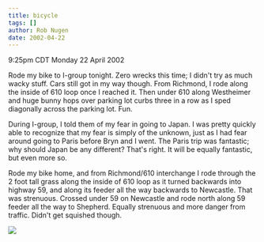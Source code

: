 ```yaml
---
title: bicycle
tags: []
author: Rob Nugen
date: 2002-04-22
---
```


<title></title>
<p class=date>9:25pm CDT Monday 22 April 2002</p>

<p>Rode my bike to I-group tonight.  Zero wrecks this time; I didn't
try as much wacky stuff.  Cars still got in my way though.  From
Richmond, I rode along the inside of 610 loop once I reached it.  Then
under 610 along Westheimer and huge bunny hops over parking lot curbs
three in a row as I sped diagonally across the parking lot.  Fun.</p>

<p>During I-group, I told them of my fear in going to Japan.  I was
pretty quickly able to recognize that my fear is simply of the
unknown, just as I had fear around going to Paris before Bryn and I
went.  The Paris trip was fantastic; why should Japan be any
different?  That's right.  It will be equally fantastic, but even more
so.</p>

<p>Rode my bike home, and from Richmond/610 interchange I rode through
the 2 foot tall grass along the inside of 610 loop as it turned
backwards into highway 59, and along its feeder all the way backwards
to Newcastle.  That was strenuous.  Crossed under 59 on Newcastle and
rode north along 59 feeder all the way to Shepherd.  Equally strenuous
and more danger from traffic.  Didn't get squished though.</p>

<p><img src='/images/rob/wL-ROB.gif'/></p>

